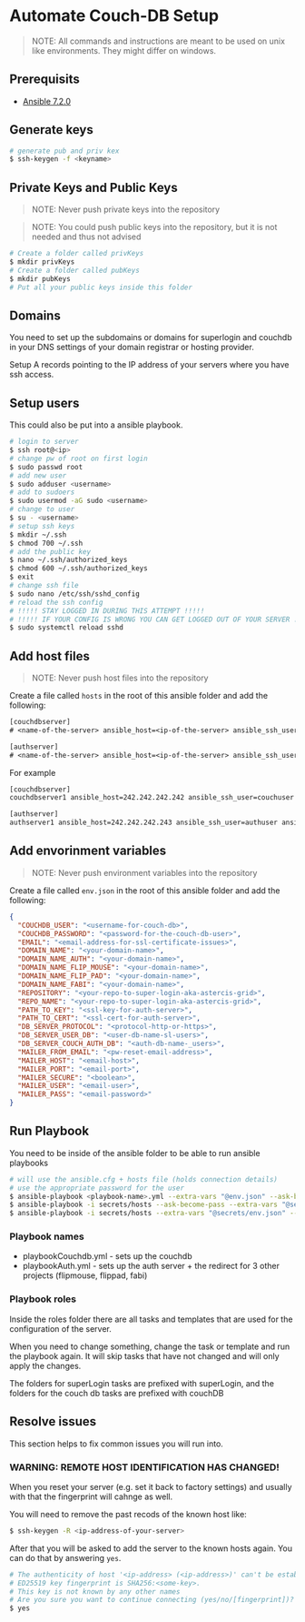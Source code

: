 # Automate Couch-DB Setup

> NOTE: All commands and instructions are meant to be used on unix like environments. They might differ on windows.

## Prerequisits

* [Ansible 7.2.0](https://docs.ansible.com/ansible/latest/installation_guide/intro_installation.html)

## Generate keys

```sh
# generate pub and priv kex
$ ssh-keygen -f <keyname>
```

## Private Keys and Public Keys

> NOTE: Never push private keys into the repository

> NOTE: You could push public keys into the repository, but it is not needed and thus not advised

```sh
# Create a folder called privKeys
$ mkdir privKeys
# Create a folder called pubKeys
$ mkdir pubKeys
# Put all your public keys inside this folder
```

## Domains

You need to set up the subdomains or domains for superlogin and couchdb in your DNS settings of your domain registrar or hosting provider.

Setup A records pointing to the IP address of your servers where you have ssh access.

## Setup users

This could also be put into a ansible playbook.

```sh
# login to server
$ ssh root@<ip>
# change pw of root on first login
$ sudo passwd root
# add new user
$ sudo adduser <username>
# add to sudoers
$ sudo usermod -aG sudo <username>
# change to user
$ su - <username>
# setup ssh keys
$ mkdir ~/.ssh
$ chmod 700 ~/.ssh
# add the public key
$ nano ~/.ssh/authorized_keys
$ chmod 600 ~/.ssh/authorized_keys
$ exit
# change ssh file
$ sudo nano /etc/ssh/sshd_config
# reload the ssh config
# !!!!! STAY LOGGED IN DURING THIS ATTEMPT !!!!!
# !!!!! IF YOUR CONFIG IS WRONG YOU CAN GET LOGGED OUT OF YOUR SERVER !!!!!
$ sudo systemctl reload sshd
```

## Add host files

> NOTE: Never push host files into the repository

Create a file called `hosts` in the root of this ansible folder and add the following:

```txt
[couchdbserver]
# <name-of-the-server> ansible_host=<ip-of-the-server> ansible_ssh_user=<username> ansible_ssh_private_key_file=<path/to/priv/key/file>

[authserver]
# <name-of-the-server> ansible_host=<ip-of-the-server> ansible_ssh_user=<username> ansible_ssh_private_key_file=<path/to/priv/key/file>
```

For example

```txt
[couchdbserver]
couchdbserver1 ansible_host=242.242.242.242 ansible_ssh_user=couchuser ansible_ssh_private_key_file=./privKeys/couchdb

[authserver]
authserver1 ansible_host=242.242.242.243 ansible_ssh_user=authuser ansible_ssh_private_key_file=./privKeys/auth
```

## Add envorinment variables

> NOTE: Never push environment variables into the repository

Create a file called `env.json` in the root of this ansible folder and add the following:

```json
{
  "COUCHDB_USER": "<username-for-couch-db>",
  "COUCHDB_PASSWORD": "<password-for-the-couch-db-user>",
  "EMAIL": "<email-address-for-ssl-certificate-issues>",
  "DOMAIN_NAME": "<your-domain-name>",
  "DOMAIN_NAME_AUTH": "<your-domain-name>",
  "DOMAIN_NAME_FLIP_MOUSE": "<your-domain-name>",
  "DOMAIN_NAME_FLIP_PAD": "<your-domain-name>",
  "DOMAIN_NAME_FABI": "<your-domain-name>",
  "REPOSITORY": "<your-repo-to-super-login-aka-astercis-grid>",
  "REPO_NAME": "<your-repo-to-super-login-aka-astercis-grid>",
  "PATH_TO_KEY": "<ssl-key-for-auth-server>",
  "PATH_TO_CERT": "<ssl-cert-for-auth-server>",
  "DB_SERVER_PROTOCOL": "<protocol-http-or-https>",
  "DB_SERVER_USER_DB": "<user-db-name-sl-users>",
  "DB_SERVER_COUCH_AUTH_DB": "<auth-db-name-_users>",
  "MAILER_FROM_EMAIL": "<pw-reset-email-address>",
  "MAILER_HOST": "<email-host>",
  "MAILER_PORT": "<email-port>",
  "MAILER_SECURE": "<boolean>",
  "MAILER_USER": "<email-user>",
  "MAILER_PASS": "<email-password>"
}
```
## Run Playbook

You need to be inside of the ansible folder to be able to run ansible playbooks

```sh
# will use the ansible.cfg + hosts file (holds connection details)
# use the appropriate password for the user
$ ansible-playbook <playbook-name>.yml --extra-vars "@env.json" --ask-become-pass
$ ansible-playbook -i secrets/hosts --ask-become-pass --extra-vars "@secrets/env.json" playbookAuth.yml
$ ansible-playbook -i secrets/hosts --extra-vars "@secrets/env.json" --tags "update" playbookAuth.yml
```


### Playbook names

* playbookCouchdb.yml - sets up the couchdb
* playbookAuth.yml - sets up the auth server + the redirect for 3 other projects (flipmouse, flippad, fabi)

### Playbook roles

Inside the roles folder there are all tasks and templates that are used for the configuration of the server.

When you need to change something, change the task or template and run the playbook again. It will skip tasks that have not changed and will only apply the changes.

The folders for superLogin tasks are prefixed with superLogin, and the folders for the couch db tasks are prefixed with couchDB

## Resolve issues

This section helps to fix common issues you will run into.

### WARNING: REMOTE HOST IDENTIFICATION HAS CHANGED!

When you reset your server (e.g. set it back to factory settings) and usually with that the fingerprint will cahnge as well.

You will need to remove the past recods of the known host like:

```sh
$ ssh-keygen -R <ip-address-of-your-server>
```

After that you will be asked to add the server to the known hosts again. You can do that by answering `yes`.

```sh
# The authenticity of host '<ip-address> (<ip-address>)' can't be established.
# ED25519 key fingerprint is SHA256:<some-key>.
# This key is not known by any other names
# Are you sure you want to continue connecting (yes/no/[fingerprint])?
$ yes
```
